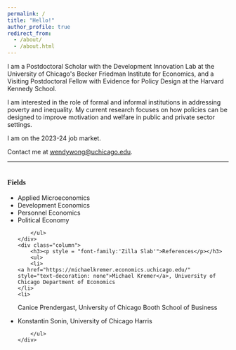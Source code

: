 ```yaml
---
permalink: /
title: "Hello!"
author_profile: true
redirect_from: 
  - /about/
  - /about.html
---
```


I am a Postdoctoral Scholar with the <a href="https://dil.uchicago.edu/" style="text-decoration: none">Development Innovation Lab at the University of Chicago's Becker Friedman Institute for Economics</a>, and a Visiting Postdoctoral Fellow with <a href="https://epod.cid.harvard.edu/" style="text-decoration: none">Evidence for Policy Design at the Harvard Kennedy School</a>.

I am interested in the role of formal and informal institutions in addressing poverty and inequality. My current research focuses on how policies can be designed to improve motivation and welfare in public and private sector settings.

I am on the 2023-24 job market.



Contact me at <a href="mailto:wendywong@uchicago.edu" style="text-decoration: none">wendywong@uchicago.edu</a>.

---

<div class="row">
    <div class="column">
        <h3><p style = "font-family:'Zilla Slab'">Fields
		</p></h3>
        <ul>
            <li>Applied Microeconomics</li>
            <li>Development Economics</li>
            <li>Personnel Economics</li>
		 <li>Political Economy</li>

        </ul>
    </div>
    <div class="column">
        <h3><p style = "font-family:'Zilla Slab'">References</p></h3>
        <ul>
        <li>
	<a href="https://michaelkremer.economics.uchicago.edu/" style="text-decoration: none">Michael Kremer</a>, University of Chicago Department of Economics
	</li>   
	<li>
<a href="https://www.chicagobooth.edu/faculty/directory/p/canice-prendergast" style="text-decoration: none">Canice Prendergast</a>, University of Chicago Booth School of Business
		</li>
           <li>
<a href="https://harris.uchicago.edu/directory/konstantin-sonin" style="text-decoration: none">Konstantin Sonin</a>, University of Chicago Harris
</li>

        </ul>
    </div>
</div>

